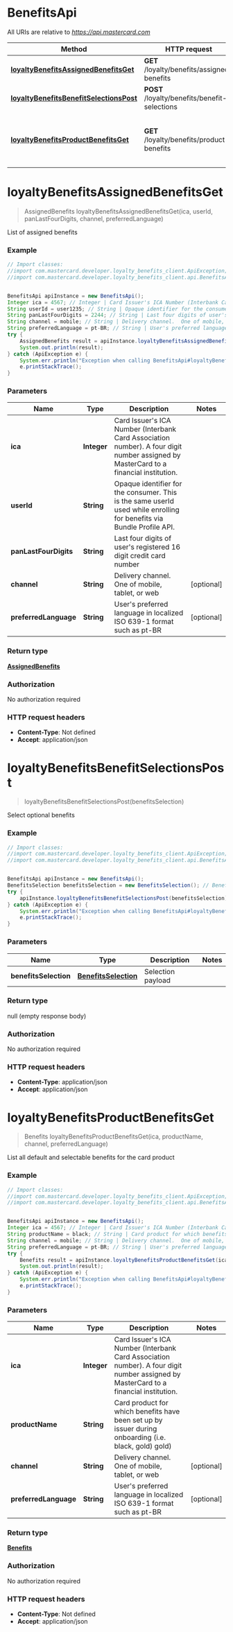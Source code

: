 # BenefitsApi

All URIs are relative to *https://api.mastercard.com*

Method | HTTP request | Description
------------- | ------------- | -------------
[**loyaltyBenefitsAssignedBenefitsGet**](BenefitsApi.md#loyaltyBenefitsAssignedBenefitsGet) | **GET** /loyalty/benefits/assigned-benefits | List of assigned benefits
[**loyaltyBenefitsBenefitSelectionsPost**](BenefitsApi.md#loyaltyBenefitsBenefitSelectionsPost) | **POST** /loyalty/benefits/benefit-selections | Select optional benefits
[**loyaltyBenefitsProductBenefitsGet**](BenefitsApi.md#loyaltyBenefitsProductBenefitsGet) | **GET** /loyalty/benefits/product-benefits | List all default and selectable benefits for the card product


<a name="loyaltyBenefitsAssignedBenefitsGet"></a>
# **loyaltyBenefitsAssignedBenefitsGet**
> AssignedBenefits loyaltyBenefitsAssignedBenefitsGet(ica, userId, panLastFourDigits, channel, preferredLanguage)

List of assigned benefits

### Example
```java
// Import classes:
//import com.mastercard.developer.loyalty_benefits_client.ApiException;
//import com.mastercard.developer.loyalty_benefits_client.api.BenefitsApi;


BenefitsApi apiInstance = new BenefitsApi();
Integer ica = 4567; // Integer | Card Issuer's ICA Number (Interbank Card Association number). A four digit number assigned by MasterCard to a financial institution.
String userId = user1235; // String | Opaque identifier for the consumer. This is the same userId used while enrolling for benefits via Bundle Profile API.
String panLastFourDigits = 2244; // String | Last four digits of user's registered 16 digit credit card number
String channel = mobile; // String | Delivery channel.  One of mobile, tablet, or web
String preferredLanguage = pt-BR; // String | User's preferred language in localized ISO 639-1 format such as pt-BR
try {
    AssignedBenefits result = apiInstance.loyaltyBenefitsAssignedBenefitsGet(ica, userId, panLastFourDigits, channel, preferredLanguage);
    System.out.println(result);
} catch (ApiException e) {
    System.err.println("Exception when calling BenefitsApi#loyaltyBenefitsAssignedBenefitsGet");
    e.printStackTrace();
}
```

### Parameters

Name | Type | Description  | Notes
------------- | ------------- | ------------- | -------------
 **ica** | **Integer**| Card Issuer&#39;s ICA Number (Interbank Card Association number). A four digit number assigned by MasterCard to a financial institution. |
 **userId** | **String**| Opaque identifier for the consumer. This is the same userId used while enrolling for benefits via Bundle Profile API. |
 **panLastFourDigits** | **String**| Last four digits of user&#39;s registered 16 digit credit card number |
 **channel** | **String**| Delivery channel.  One of mobile, tablet, or web | [optional]
 **preferredLanguage** | **String**| User&#39;s preferred language in localized ISO 639-1 format such as pt-BR | [optional]

### Return type

[**AssignedBenefits**](AssignedBenefits.md)

### Authorization

No authorization required

### HTTP request headers

 - **Content-Type**: Not defined
 - **Accept**: application/json

<a name="loyaltyBenefitsBenefitSelectionsPost"></a>
# **loyaltyBenefitsBenefitSelectionsPost**
> loyaltyBenefitsBenefitSelectionsPost(benefitsSelection)

Select optional benefits

### Example
```java
// Import classes:
//import com.mastercard.developer.loyalty_benefits_client.ApiException;
//import com.mastercard.developer.loyalty_benefits_client.api.BenefitsApi;


BenefitsApi apiInstance = new BenefitsApi();
BenefitsSelection benefitsSelection = new BenefitsSelection(); // BenefitsSelection | Selection payload
try {
    apiInstance.loyaltyBenefitsBenefitSelectionsPost(benefitsSelection);
} catch (ApiException e) {
    System.err.println("Exception when calling BenefitsApi#loyaltyBenefitsBenefitSelectionsPost");
    e.printStackTrace();
}
```

### Parameters

Name | Type | Description  | Notes
------------- | ------------- | ------------- | -------------
 **benefitsSelection** | [**BenefitsSelection**](BenefitsSelection.md)| Selection payload |

### Return type

null (empty response body)

### Authorization

No authorization required

### HTTP request headers

 - **Content-Type**: application/json
 - **Accept**: application/json

<a name="loyaltyBenefitsProductBenefitsGet"></a>
# **loyaltyBenefitsProductBenefitsGet**
> Benefits loyaltyBenefitsProductBenefitsGet(ica, productName, channel, preferredLanguage)

List all default and selectable benefits for the card product

### Example
```java
// Import classes:
//import com.mastercard.developer.loyalty_benefits_client.ApiException;
//import com.mastercard.developer.loyalty_benefits_client.api.BenefitsApi;


BenefitsApi apiInstance = new BenefitsApi();
Integer ica = 4567; // Integer | Card Issuer's ICA Number (Interbank Card Association number). A four digit number assigned by MasterCard to a financial institution.
String productName = black; // String | Card product for which benefits have been set up by issuer during onboarding (i.e. black, gold) gold)
String channel = mobile; // String | Delivery channel.  One of mobile, tablet, or web
String preferredLanguage = pt-BR; // String | User's preferred language in localized ISO 639-1 format such as pt-BR
try {
    Benefits result = apiInstance.loyaltyBenefitsProductBenefitsGet(ica, productName, channel, preferredLanguage);
    System.out.println(result);
} catch (ApiException e) {
    System.err.println("Exception when calling BenefitsApi#loyaltyBenefitsProductBenefitsGet");
    e.printStackTrace();
}
```

### Parameters

Name | Type | Description  | Notes
------------- | ------------- | ------------- | -------------
 **ica** | **Integer**| Card Issuer&#39;s ICA Number (Interbank Card Association number). A four digit number assigned by MasterCard to a financial institution. |
 **productName** | **String**| Card product for which benefits have been set up by issuer during onboarding (i.e. black, gold) gold) |
 **channel** | **String**| Delivery channel.  One of mobile, tablet, or web | [optional]
 **preferredLanguage** | **String**| User&#39;s preferred language in localized ISO 639-1 format such as pt-BR | [optional]

### Return type

[**Benefits**](Benefits.md)

### Authorization

No authorization required

### HTTP request headers

 - **Content-Type**: Not defined
 - **Accept**: application/json

